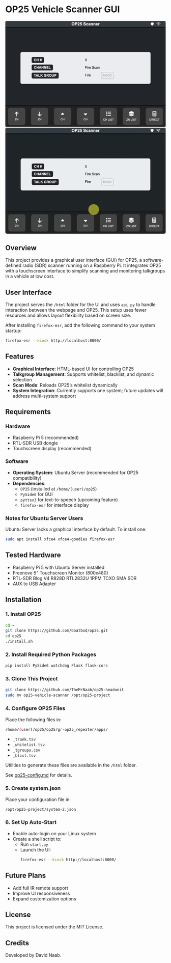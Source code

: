 # OP25 Vehicle Scanner GUI

![Screen Shot](help/screenshot.png)
![Screen Shot](help/screenshot-animated.gif)

## Overview
This project provides a graphical user interface (GUI) for OP25, a software-defined radio (SDR) scanner running on a Raspberry Pi. It integrates OP25 with a touchscreen interface to simplify scanning and monitoring talkgroups in a vehicle at low cost.

## User Interface
The project serves the `/html` folder for the UI and uses `api.py` to handle interaction between the webpage and OP25. This setup uses fewer resources and allows layout flexibility based on screen size.

After installing `firefox-esr`, add the following command to your system startup:

```bash
firefox-esr --kiosk http://localhost:8000/
```

## Features
- **Graphical Interface**: HTML-based UI for controlling OP25
- **Talkgroup Management**: Supports whitelist, blacklist, and dynamic selection
- **Scan Mode**: Reloads OP25’s whitelist dynamically
- **System Integration**: Currently supports one system; future updates will address multi-system support

## Requirements

### Hardware
- Raspberry Pi 5 (recommended)  
- RTL-SDR USB dongle  
- Touchscreen display (recommended)  

### Software
- **Operating System**: Ubuntu Server (recommended for OP25 compatibility)  
- **Dependencies**:  
  - `OP25` (installed at `/home/(user)/op25`)  
  - `PySide6` for GUI  
  - `pyttsx3` for text-to-speech (upcoming feature)  
  - `firefox-esr` for interface display  

### Notes for Ubuntu Server Users
Ubuntu Server lacks a graphical interface by default. To install one:

```bash
sudo apt install xfce4 xfce4-goodies firefox-esr
```

## Tested Hardware
- Raspberry Pi 5 with Ubuntu Server installed  
- Freenove 5" Touchscreen Monitor (800x480)  
- RTL-SDR Blog V4 R828D RTL2832U 1PPM TCXO SMA SDR  
- AUX to USB Adapter

## Installation

### 1. Install OP25
```bash
cd ~
git clone https://github.com/boatbod/op25.git
cd op25
./install.sh
```

### 2. Install Required Python Packages
```bash
pip install PySide6 watchdog Flask flask-cors
```

### 3. Clone This Project
```bash
git clone https://github.com/TheMrNaab/op25-headunit
sudo mv op25-vehicle-scanner /opt/op25-project
```

### 4. Configure OP25 Files
Place the following files in:

```bash
/home/(user)/op25/op25/gr-op25_repeater/apps/
```

- `_trunk.tsv`  
- `_whitelist.tsv`  
- `_tgroups.csv`  
- `_blist.tsv`  

Utilities to generate these files are available in the `/html` folder.

See [op25-config.md](https://github.com/TheMrNaab/op25-headunit/blob/main/help/op25-config.md) for details.

### 5. Create system.json
Place your configuration file in:

```bash
/opt/op25-project/system-2.json
```

### 6. Set Up Auto-Start
- Enable auto-login on your Linux system  
- Create a shell script to:
  - Run `start.py`  
  - Launch the UI:  
    ```bash
    firefox-esr --kiosk http://localhost:8000/
    ```

## Future Plans
- Add full IR remote support  
- Improve UI responsiveness  
- Expand customization options  

## License
This project is licensed under the MIT License.

## Credits
Developed by David Naab.
